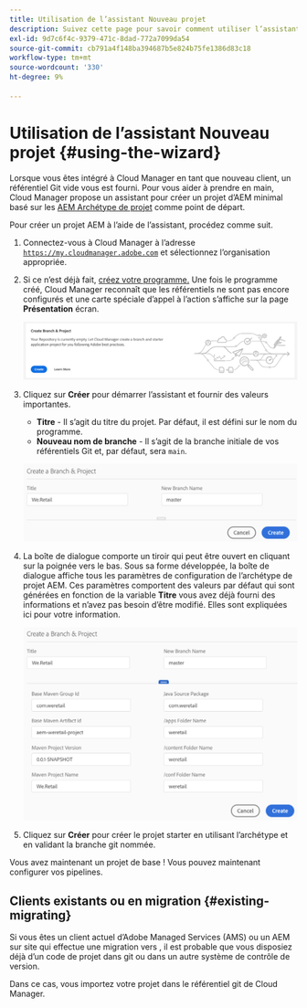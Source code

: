 ```yaml
---
title: Utilisation de l’assistant Nouveau projet
description: Suivez cette page pour savoir comment utiliser l’assistant afin de créer un projet d’application AEM
exl-id: 9d7c6f4c-9379-471c-8dad-772a7099da54
source-git-commit: cb791a4f148ba394687b5e824b75fe1386d83c18
workflow-type: tm+mt
source-wordcount: '330'
ht-degree: 9%

---
```



# Utilisation de l’assistant Nouveau projet {#using-the-wizard}

Lorsque vous êtes intégré à Cloud Manager en tant que nouveau client, un référentiel Git vide vous est fourni. Pour vous aider à prendre en main, Cloud Manager propose un assistant pour créer un projet d’AEM minimal basé sur les [AEM Archétype de projet](https://github.com/Adobe-Marketing-Cloud/aem-project-archetype) comme point de départ.

Pour créer un projet AEM à l’aide de l’assistant, procédez comme suit.

1. Connectez-vous à Cloud Manager à l’adresse [`https://my.cloudmanager.adobe.com`](https://my.cloudmanager.adobe.com) et sélectionnez l’organisation appropriée.

1. Si ce n’est déjà fait, [créez votre programme.](program-setup.md) Une fois le programme créé, Cloud Manager reconnaît que les référentiels ne sont pas encore configurés et une carte spéciale d’appel à l’action s’affiche sur la page **Présentation** écran.

   ![Créer un projet CTA](/help/assets/image2018-10-3_14-29-44.png)

1. Cliquez sur **Créer** pour démarrer l’assistant et fournir des valeurs importantes.

   * **Titre** - Il s’agit du titre du projet. Par défaut, il est défini sur le nom du programme.
   * **Nouveau nom de branche** - Il s’agit de la branche initiale de vos référentiels Git et, par défaut, sera `main`.

   ![Valeurs du projet](/help/assets/screen_shot_2018-10-08at55825am.png)

1. La boîte de dialogue comporte un tiroir qui peut être ouvert en cliquant sur la poignée vers le bas. Sous sa forme développée, la boîte de dialogue affiche tous les paramètres de configuration de l’archétype de projet AEM. Ces paramètres comportent des valeurs par défaut qui sont générées en fonction de la variable **Titre** vous avez déjà fourni des informations et n’avez pas besoin d’être modifié. Elles sont expliquées ici pour votre information.

   ![Paramètres détaillés de l’archétype](/help/assets/screen_shot_2018-10-08at60032am.png)

1. Cliquez sur **Créer** pour créer le projet starter en utilisant l’archétype et en validant la branche git nommée.

Vous avez maintenant un projet de base ! Vous pouvez maintenant configurer vos pipelines.

## Clients existants ou en migration {#existing-migrating}

Si vous êtes un client actuel d’Adobe Managed Services (AMS) ou un AEM sur site qui effectue une migration vers , il est probable que vous disposiez déjà d’un code de projet dans git ou dans un autre système de contrôle de version.

Dans ce cas, vous importez votre projet dans le référentiel git de Cloud Manager.
